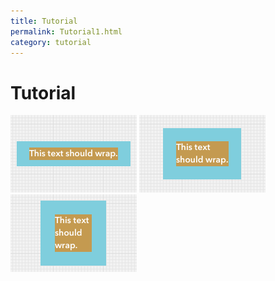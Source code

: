 ```yaml
---
title: Tutorial
permalink: Tutorial1.html
category: tutorial
---
```


Tutorial
==

![Alt text](Images/snapshot-0-0.png)
![Alt text](Images/snapshot-0-1.png)
![Alt text](Images/snapshot-0-2.png)

